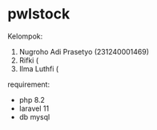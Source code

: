 # pwlstock

Kelompok:
1. Nugroho Adi Prasetyo (231240001469)
2. Rifki (
3. Ilma Luthfi (


requirement:
- php 8.2
- laravel 11
- db mysql

  
